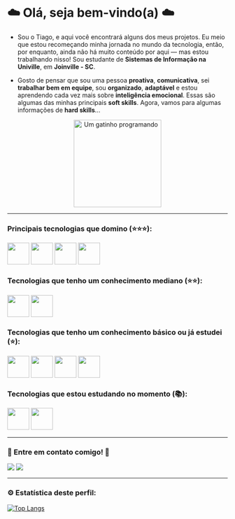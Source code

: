 # ☁️ Olá, seja bem-vindo(a) ☁️

- Sou o Tiago, e aqui você encontrará alguns dos meus projetos. Eu meio que estou recomeçando minha jornada no mundo da tecnologia, então, por enquanto, ainda não há muito conteúdo por aqui — mas estou trabalhando nisso!
Sou estudante de **Sistemas de Informação na Univille**, em **Joinville - SC**.

- Gosto de pensar que sou uma pessoa **proativa**, **comunicativa**, sei **trabalhar bem em equipe**, sou **organizado**, **adaptável** e estou aprendendo cada vez mais sobre **inteligência emocional**. Essas são algumas das minhas principais **soft skills**. Agora, vamos para algumas informações de **hard skills**...

<p align="center">
  <img src="https://media.giphy.com/media/JIX9t2j0ZTN9S/giphy.gif" alt="Um gatinho programando" width="200"/>
</p>

<hr>

<h3>Principais tecnologias que domino (⭐️⭐️⭐️):</h3>
<div align="felx-start">
  <img src="https://cdn.jsdelivr.net/gh/devicons/devicon@latest/icons/javascript/javascript-original.svg" width="50"/>
  <img src="https://cdn.jsdelivr.net/gh/devicons/devicon@latest/icons/html5/html5-original.svg" width="50"/>
  <img src="https://cdn.jsdelivr.net/gh/devicons/devicon@latest/icons/css3/css3-original.svg" width="50"/>
  <img src="https://cdn.jsdelivr.net/gh/devicons/devicon@latest/icons/figma/figma-original.svg" width="50"/>
</div>

<h3>Tecnologias que tenho um conhecimento mediano (⭐️⭐️):</h3>
<div align="felx-start">
  <img src="https://cdn.jsdelivr.net/gh/devicons/devicon@latest/icons/git/git-original.svg" width="50"/>
  <img src="https://cdn.jsdelivr.net/gh/devicons/devicon@latest/icons/azuresqldatabase/azuresqldatabase-original.svg" width="50"/>     
</div>

<h3>Tecnologias que tenho um conhecimento básico ou já estudei (⭐️):</h3>
<div align="felx-start"> 
  <img src="https://cdn.jsdelivr.net/gh/devicons/devicon@latest/icons/nodejs/nodejs-original.svg" width="50"/>
  <img src="https://cdn.jsdelivr.net/gh/devicons/devicon@latest/icons/typescript/typescript-original.svg" width="50"/>
  <img src="https://cdn.jsdelivr.net/gh/devicons/devicon@latest/icons/react/react-original.svg" width="50"/> 
  <img src="https://cdn.jsdelivr.net/gh/devicons/devicon@latest/icons/python/python-original.svg" width="50"/>
          
</div>

<h3>Tecnologias que estou estudando no momento (📚):</h3>
<div align="felx-start"> 
    <img src="https://cdn.jsdelivr.net/gh/devicons/devicon@latest/icons/azuresqldatabase/azuresqldatabase-original.svg" width="50"/>  
    <img src="https://cdn.jsdelivr.net/gh/devicons/devicon@latest/icons/prisma/prisma-original.svg" width="50"/>     
</div>

<hr>

<h3>📲 Entre em contato comigo! 📲</h3>  
<div> 
  <a href = "mailto:tiagopinzgraffunder@gmail.com"><img src="https://img.shields.io/badge/-Gmail-%23333?style=for-the-badge&logo=gmail&logoColor=white" target="_blank"></a>
  <a href="https://www.linkedin.com/in/tiago-pinz-graffunder-455568219" target="_blank"><img src="https://img.shields.io/badge/-LinkedIn-%230077B5?style=for-the-badge&logo=linkedin&logoColor=white" target="_blank"></a> 
</div>

<hr>

<h3>⚙️ Estatística deste perfil:</h3>

[![Top Langs](https://github-readme-stats.vercel.app/api/top-langs/?username=tiagograff&layout=donut-vertical&theme=dark&langs_count=10)](https://github.com/anuraghazra/github-readme-stats)
